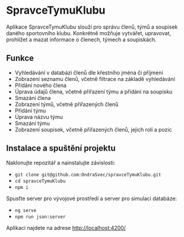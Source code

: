# SpravceTymuKlubu

Aplikace SpravceTymuKlubu slouží pro správu členů, týmů a soupisek daného sportovního klubu. Konkrétně možňuje vytvářet, upravovat, prohlížet a mazat informace o členech, týmech a soupiskách.

## Funkce

- Vyhledávání v databázi členů dle křestního jména či příjmení
- Zobrazení seznamu členů, včetně filtrace na základě vyhledávání
- Přidání nového člena
- Úprava údajů člena, včetně přiřazení týmu a přidání na soupisku
- Smazání člena
- Zobrazení týmů, včetně přiřazených členů
- Přidání týmu
- Úprava názvu týmu
- Smazání týmu
- Zobrazení soupisek, včetně přiřazených členů, jejich rolí a pozic

## Instalace a spuštění projektu

Naklonujte repozitář a nainstalujte závislosti:

- `git clone git@github.com:OndraSvec/spravceTymuKlubu.git`
- `cd spravceTymuKlubu`
- `npm i`

Spusťte server pro vývojové prostředí a server pro simulaci databáze:

- `ng serve`
- `npm run json:server`

Aplikaci najdete na adrese [http://localhost:4200/](http://localhost:4200/)
